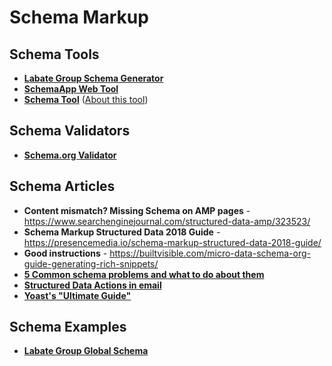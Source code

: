 # Schema Markup

## Schema Tools
* **[Labate Group Schema Generator](https://labate.io/applications/schema)**
* **[SchemaApp Web Tool](https://www.schemaapp.com/tools/jsonld-schema-generator/)**
* **[Schema Tool](https://schema.pythonanywhere.com)** ([About this tool](http://polak.es/en/generator.html))

## Schema Validators
* **[Schema.org Validator](https://validator.schema.org)**

## Schema Articles
* **Content mismatch? Missing Schema on AMP pages** - <https://www.searchenginejournal.com/structured-data-amp/323523/>
* **Schema Markup Structured Data 2018 Guide** - <https://presencemedia.io/schema-markup-structured-data-2018-guide/>
* **Good instructions** - <https://builtvisible.com/micro-data-schema-org-guide-generating-rich-snippets/>
* **[5 Common schema problems and what to do about them](https://www.distilled.net/resources/5-common-schema-problems-and-what-to-do-about-them/)**
* **[Structured Data Actions in email](https://developers.google.com/gmail/markup/reference/go-to-action)**
* **[Yoast's "Ultimate Guide"](https://yoast.com/structured-data-schema-ultimate-guide/)**

## Schema Examples
* **[Labate Group Global Schema](https://labate.link/schema)**
